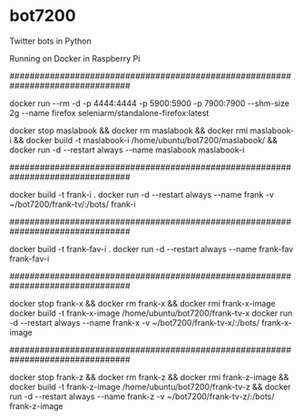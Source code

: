 # bot7200
Twitter bots in Python

Running on Docker in Raspberry Pi

################################################################################

docker run --rm -d -p 4444:4444 -p 5900:5900 -p 7900:7900 --shm-size 2g --name firefox seleniarm/standalone-firefox:latest

docker stop maslabook && docker rm maslabook && docker rmi maslabook-i && docker build -t maslabook-i /home/ubuntu/bot7200/maslabook/ && docker run -d --restart always --name maslabook maslabook-i

################################################################################

docker build -t frank-i .
docker run -d --restart always --name frank -v ~/bot7200/frank-tv/:/bots/ frank-i

################################################################################

docker build -t frank-fav-i .
docker run -d --restart always --name frank-fav frank-fav-i

################################################################################

docker stop frank-x && docker rm frank-x && docker rmi frank-x-image
docker build -t frank-x-image /home/ubuntu/bot7200/frank-tv-x
docker run -d --restart always --name frank-x -v ~/bot7200/frank-tv-x/:/bots/ frank-x-image

################################################################################

docker stop frank-z && docker rm frank-z && docker rmi frank-z-image && docker build -t frank-z-image /home/ubuntu/bot7200/frank-tv-z && docker run -d --restart always --name frank-z -v ~/bot7200/frank-tv-z/:/bots/ frank-z-image
